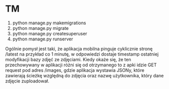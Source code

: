 # TM
1) python manage.py makemigrations
2) python manage.py migrate
3) python manage.py createsuperuser
4) python manage.py runserver

Ogólnie pomysł jest taki, że aplikacja mobilna pinguje cyklicznie stronę /latest na przykład co 1 minutę,
w odpowiedzi dostaje timestamp ostatniej modyfikacji bazy zdjęć ze zdjęciami. Kiedy
okaże się, że ten przechowywany w aplikacji różni się od otrzymanego to z apki idzie GET request pod 
adres /images, gdzie aplikacja wystawia JSONy, które zawierają ścieżkę względną do zdjęcia
oraz nazwę użytkownika, który dane zdjęcie zuploadował.
